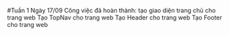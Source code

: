 #Tuần 1
Ngày 17/09
Công việc đã hoàn thành:
tạo giao diện trang chủ cho trang web
Tạo TopNav cho trang web
Tạo Header cho trang web
Tạo Footer cho trang web
